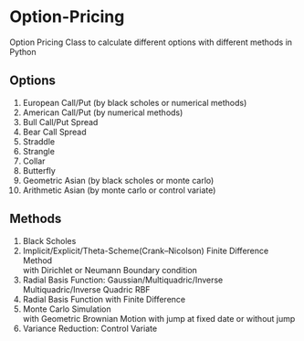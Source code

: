 # Option-Pricing
Option Pricing Class to calculate different options with different methods in Python

## Options
1. European Call/Put (by black scholes or numerical methods)
2. American Call/Put (by numerical methods)
3. Bull Call/Put Spread
4. Bear Call Spread
5. Straddle
6. Strangle
7. Collar
8. Butterfly
9. Geometric Asian (by black scholes or monte carlo)
10. Arithmetic Asian (by monte carlo or control variate)
  
## Methods
1. Black Scholes
2. Implicit/Explicit/Theta-Scheme(Crank–Nicolson) Finite Difference Method  
   with Dirichlet or Neumann Boundary condition
3. Radial Basis Function: Gaussian/Multiquadric/Inverse Multiquadric/Inverse Quadric RBF
4. Radial Basis Function with Finite Difference
5. Monte Carlo Simulation  
   with Geometric Brownian Motion with jump at fixed date or without jump
6. Variance Reduction: Control Variate
